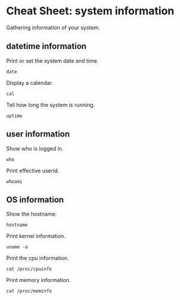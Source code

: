 # Cheat Sheet: system information

Gathering information of your system.

## datetime information

Print or set the system date and time.

```
date
```

Display a calendar.

```
cal
```

Tell how long the system is running.

```
uptime
```

## user information

Show who is logged in.

```
who
```

Print effective userid.

```
whoami
```

## OS information

Show the hostname.

```
hostname
```

Print kernel information.

```
uname -a
```

Print the cpu information.

```
cat /proc/cpuinfo
```

Print memory information.

```
cat /proc/meminfo
```
